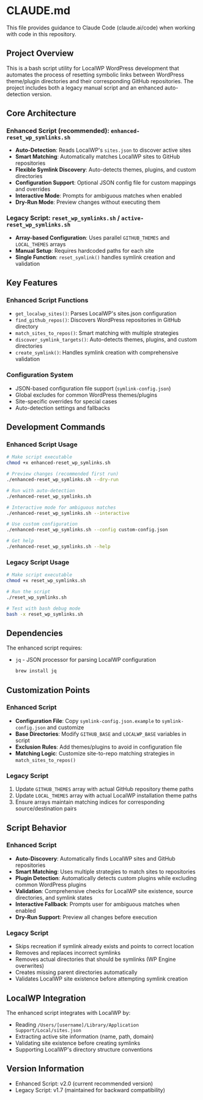 # CLAUDE.md

This file provides guidance to Claude Code (claude.ai/code) when working with code in this repository.

## Project Overview

This is a bash script utility for LocalWP WordPress development that automates the process of resetting symbolic links between WordPress theme/plugin directories and their corresponding GitHub repositories. The project includes both a legacy manual script and an enhanced auto-detection version.

## Core Architecture

### Enhanced Script (recommended): `enhanced-reset_wp_symlinks.sh`
- **Auto-Detection**: Reads LocalWP's `sites.json` to discover active sites
- **Smart Matching**: Automatically matches LocalWP sites to GitHub repositories
- **Flexible Symlink Discovery**: Auto-detects themes, plugins, and custom directories
- **Configuration Support**: Optional JSON config file for custom mappings and overrides
- **Interactive Mode**: Prompts for ambiguous matches when enabled
- **Dry-Run Mode**: Preview changes without executing them

### Legacy Script: `reset_wp_symlinks.sh` / `active-reset_wp_symlinks.sh`
- **Array-based Configuration**: Uses parallel `GITHUB_THEMES` and `LOCAL_THEMES` arrays
- **Manual Setup**: Requires hardcoded paths for each site
- **Single Function**: `reset_symlink()` handles symlink creation and validation

## Key Features

### Enhanced Script Functions
- `get_localwp_sites()`: Parses LocalWP's sites.json configuration
- `find_github_repos()`: Discovers WordPress repositories in GitHub directory
- `match_sites_to_repos()`: Smart matching with multiple strategies
- `discover_symlink_targets()`: Auto-detects themes, plugins, and custom directories
- `create_symlink()`: Handles symlink creation with comprehensive validation

### Configuration System
- JSON-based configuration file support (`symlink-config.json`)
- Global excludes for common WordPress themes/plugins
- Site-specific overrides for special cases
- Auto-detection settings and fallbacks

## Development Commands

### Enhanced Script Usage
```bash
# Make script executable
chmod +x enhanced-reset_wp_symlinks.sh

# Preview changes (recommended first run)
./enhanced-reset_wp_symlinks.sh --dry-run

# Run with auto-detection
./enhanced-reset_wp_symlinks.sh

# Interactive mode for ambiguous matches
./enhanced-reset_wp_symlinks.sh --interactive

# Use custom configuration
./enhanced-reset_wp_symlinks.sh --config custom-config.json

# Get help
./enhanced-reset_wp_symlinks.sh --help
```

### Legacy Script Usage
```bash
# Make script executable
chmod +x reset_wp_symlinks.sh

# Run the script
./reset_wp_symlinks.sh

# Test with bash debug mode
bash -x reset_wp_symlinks.sh
```

## Dependencies

The enhanced script requires:
- `jq` - JSON processor for parsing LocalWP configuration
  ```bash
  brew install jq
  ```

## Customization Points

### Enhanced Script
- **Configuration File**: Copy `symlink-config.json.example` to `symlink-config.json` and customize
- **Base Directories**: Modify `GITHUB_BASE` and `LOCALWP_BASE` variables in script
- **Exclusion Rules**: Add themes/plugins to avoid in configuration file
- **Matching Logic**: Customize site-to-repo matching strategies in `match_sites_to_repos()`

### Legacy Script
1. Update `GITHUB_THEMES` array with actual GitHub repository theme paths
2. Update `LOCAL_THEMES` array with actual LocalWP installation theme paths
3. Ensure arrays maintain matching indices for corresponding source/destination pairs

## Script Behavior

### Enhanced Script
- **Auto-Discovery**: Automatically finds LocalWP sites and GitHub repositories
- **Smart Matching**: Uses multiple strategies to match sites to repositories
- **Plugin Detection**: Automatically detects custom plugins while excluding common WordPress plugins
- **Validation**: Comprehensive checks for LocalWP site existence, source directories, and symlink states
- **Interactive Fallback**: Prompts user for ambiguous matches when enabled
- **Dry-Run Support**: Preview all changes before execution

### Legacy Script
- Skips recreation if symlink already exists and points to correct location
- Removes and replaces incorrect symlinks
- Removes actual directories that should be symlinks (WP Engine overwrites)
- Creates missing parent directories automatically
- Validates LocalWP site existence before attempting symlink creation

## LocalWP Integration

The enhanced script integrates with LocalWP by:
- Reading `/Users/[username]/Library/Application Support/Local/sites.json`
- Extracting active site information (name, path, domain)
- Validating site existence before creating symlinks
- Supporting LocalWP's directory structure conventions

## Version Information

- Enhanced Script: v2.0 (current recommended version)
- Legacy Script: v1.7 (maintained for backward compatibility)